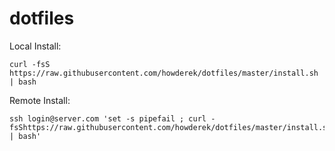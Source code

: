 # dotfiles
Local Install: 

    curl -fsS https://raw.githubusercontent.com/howderek/dotfiles/master/install.sh | bash


Remote Install: 

    ssh login@server.com 'set -s pipefail ; curl -fsShttps://raw.githubusercontent.com/howderek/dotfiles/master/install.sh | bash'
